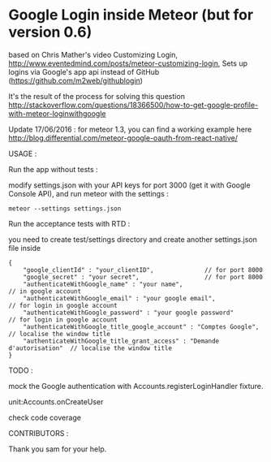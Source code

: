 Google Login inside Meteor (but for version 0.6)
================================================
based on Chris Mather's video Customizing Login, http://www.eventedmind.com/posts/meteor-customizing-login,
Sets up logins via Google's app api instead of GitHub (https://github.com/m2web/githublogin)

It's the result of the process for solving this question
http://stackoverflow.com/questions/18366500/how-to-get-google-profile-with-meteor-loginwithgoogle

Update 17/06/2016 : for meteor 1.3, you can find a working example here
http://blog.differential.com/meteor-google-oauth-from-react-native/

USAGE :

Run the app without tests :

modify settings.json with your API keys for port 3000 (get it with Google Console API), and run meteor with the settings :

```
meteor --settings settings.json
```

Run the acceptance tests with RTD :

you need to create test/settings directory and create another settings.json file inside
```
{
    "google_clientId" : "your_clientID",              // for port 8000
    "google_secret" : "your secret",                  // for port 8000
    "authenticateWithGoogle_name" : "your name",                            // in google account
    "authenticateWithGoogle_email" : "your google email",                   // for login in google account
    "authenticateWithGoogle_password" : "your google password"              // for login in google account
    "authenticateWithGoogle_title_google_account" : "Comptes Google",       // localise the window title
    "authenticateWithGoogle_title_grant_access" : "Demande d'autorisation"  // localise the window title
}
```

TODO :

mock the Google authentication with Accounts.registerLoginHandler fixture.

unit:Accounts.onCreateUser

check code coverage

CONTRIBUTORS :

Thank you sam for your help.






